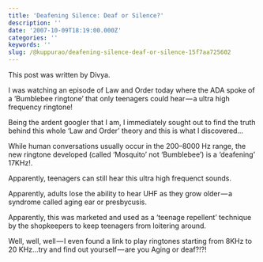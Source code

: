 ```yaml
---
title: 'Deafening Silence: Deaf or Silence?'
description: ''
date: '2007-10-09T18:19:00.000Z'
categories: ''
keywords: ''
slug: /@kuppurao/deafening-silence-deaf-or-silence-15f7aa725602
---
```


This post was written by Divya.

I was watching an episode of Law and Order today where the ADA spoke of a ‘Bumblebee ringtone’ that only teenagers could hear — a ultra high frequency ringtone!

Being the ardent googler that I am, I immediately sought out to find the truth behind this whole ‘Law and Order’ theory and this is what I discovered…

While human conversations usually occur in the 200–8000 Hz range, the new ringtone developed (called ‘Mosquito’ not ‘Bumblebee’) is a ‘deafening’ 17KHz!.

Apparently, teenagers can still hear this ultra high frequenct sounds.

Apparently, adults lose the ability to hear UHF as they grow older — a syndrome called aging ear or presbycusis.

Apparently, this was marketed and used as a ‘teenage repellent’ technique by the shopkeepers to keep teenagers from loitering around.

Well, well, well — I even found a link to play ringtones starting from 8KHz to 20 KHz…try and find out yourself — are you Aging or deaf?!?!